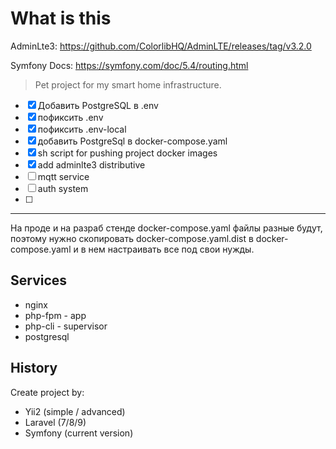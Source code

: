 # What is this

AdminLte3: https://github.com/ColorlibHQ/AdminLTE/releases/tag/v3.2.0


Symfony Docs: https://symfony.com/doc/5.4/routing.html

> Pet project for my smart home infrastructure.

- [x] Добавить PostgreSQL в .env
- [x] пофиксить .env
- [x] пофиксить .env-local
- [x] добавить PostgreSql в docker-compose.yaml
- [x] sh script for pushing project docker images
- [x] add adminlte3 distributive
- [ ] mqtt service
- [ ] auth system 
- [ ]


----

На проде и на разраб стенде docker-compose.yaml файлы разные будут, поэтому нужно
скопировать docker-compose.yaml.dist в docker-compose.yaml и в нем настраивать все под
свои нужды.

## Services

- nginx
- php-fpm - app
- php-cli - supervisor
- postgresql


## History

Create project by: 
- Yii2 (simple / advanced) 
- Laravel (7/8/9)
- Symfony (current version)
